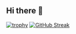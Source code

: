 ## Hi there 👋

<!--
**grifill/grifill** is a ✨ _special_ ✨ repository because its `README.md` (this file) appears on your GitHub profile.

Here are some ideas to get you started:

- 🔭 I’m currently working on ...
- 🌱 I’m currently learning ...
- 👯 I’m looking to collaborate on ...
- 🤔 I’m looking for help with ...
- 💬 Ask me about ...
- 📫 How to reach me: ...
- 😄 Pronouns: ...
- ⚡ Fun fact: ...
-->
[![trophy](https://github-profile-trophy.vercel.app/?username=grifill)](https://github.com/grifill/github-profile-trophy)
[![GitHub Streak](https://github-readme-streak-stats.herokuapp.com/?user=grifill)](https://git.io/streak-stats)
